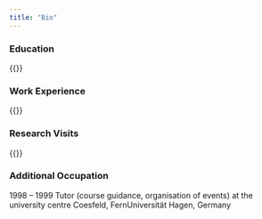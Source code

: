 ```yaml
---
title: "Bio"
---
```



### Education

{{<timeline file="education" >}}

### Work Experience

{{<timeline file="work-experience" >}}

### Research Visits

{{<timeline file="research-visits" >}}

### Additional Occupation

1998 – 1999	Tutor (course guidance, organisation of events) at the university centre Coesfeld, FernUniversität Hagen, Germany
